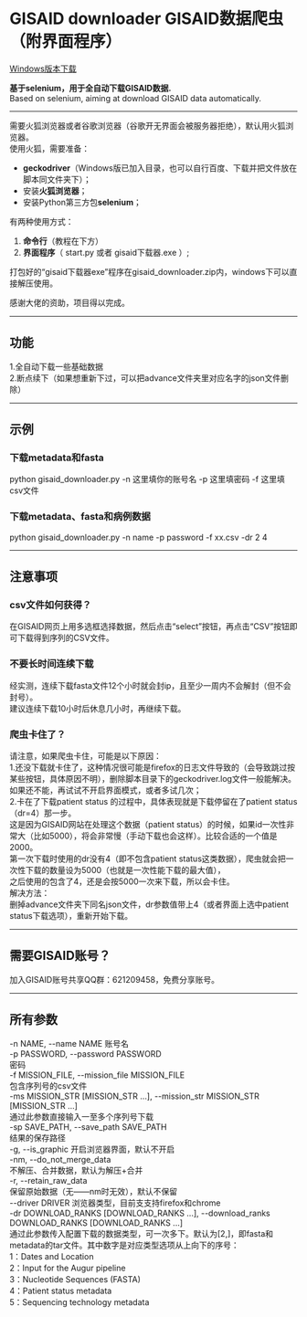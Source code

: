 # GISAID downloader GISAID数据爬虫（附界面程序）

[Windows版本下载](https://github.com/c4-driod/GISAID-spiders/releases/download/gisaid_spiders/gisaid_downloader.zip)

**基于selenium，用于全自动下载GISAID数据.**  \
Based on selenium, aiming at download GISAID data automatically.

---
需要火狐浏览器或者谷歌浏览器（谷歌开无界面会被服务器拒绝），默认用火狐浏览器。\
使用火狐，需要准备： 
  * **geckodriver**（Windows版已加入目录，也可以自行百度、下载并把文件放在脚本同文件夹下）； 
  * 安装**火狐浏览器**； 
  * 安装Python第三方包**selenium**； 

有两种使用方式：  
1. **命令行**（教程在下方）  
2. **界面程序**（ start.py 或者 gisaid下载器.exe ）;

打包好的“gisaid下载器exe”程序在gisaid_downloader.zip内，windows下可以直接解压使用。

感谢大佬的资助，项目得以完成。

---
## 功能
1.全自动下载一些基础数据\
2.断点续下（如果想重新下过，可以把advance文件夹里对应名字的json文件删除）

---
## 示例
### 下载metadata和fasta
python gisaid_downloader.py -n 这里填你的账号名 -p 这里填密码 -f 这里填csv文件
### 下载metadata、fasta和病例数据
python gisaid_downloader.py -n name -p password -f xx.csv -dr 2 4

---
## 注意事项
### csv文件如何获得？
在GISAID网页上用多选框选择数据，然后点击“select”按钮，再点击“CSV”按钮即可下载得到序列的CSV文件。
### 不要长时间连续下载
经实测，连续下载fasta文件12个小时就会封ip，且至少一周内不会解封（但不会封号）。  
建议连续下载10小时后休息几小时，再继续下载。
### 爬虫卡住了？
请注意，如果爬虫卡住，可能是以下原因： \
1.还没下载就卡住了，这种情况很可能是firefox的日志文件导致的（会导致跳过按某些按钮，具体原因不明），删除脚本目录下的geckodriver.log文件一般能解决。
如果还不能，再试试不开启界面模式，或者多试几次； \
2.卡在了下载patient status 的过程中，具体表现就是下载停留在了patient status（dr=4）那一步。 \
这是因为GISAID网站在处理这个数据（patient status）的时候，如果id一次性非常大（比如5000），将会非常慢（手动下载也会这样）。比较合适的一个值是2000。 \
第一次下载时使用的dr没有4（即不包含patient status这类数据），爬虫就会把一次性下载的数量设为5000（也就是一次性能下载的最大值）， \
之后使用的包含了4，还是会按5000一次来下载，所以会卡住。 \
解决方法： \
删掉advance文件夹下同名json文件，dr参数值带上4（或者界面上选中patient status下载选项），重新开始下载。


---
## 需要GISAID账号？
加入GISAID账号共享QQ群：621209458，免费分享账号。  

---
## 所有参数
-n NAME, --name NAME  账号名\
  -p PASSWORD, --password PASSWORD\
                        密码\
  -f MISSION_FILE, --mission_file MISSION_FILE\
                        包含序列号的csv文件\
  -ms MISSION_STR [MISSION_STR ...], --mission_str MISSION_STR [MISSION_STR ...]\
                        通过此参数直接输入一至多个序列号下载\
  -sp SAVE_PATH, --save_path SAVE_PATH\
                        结果的保存路径\
  -g, --is_graphic      开启浏览器界面，默认不开启\
  -nm, --do_not_merge_data\
                        不解压、合并数据，默认为解压+合并\
  -r, --retain_raw_data\
                        保留原始数据（无——nm时无效），默认不保留\
  --driver DRIVER       浏览器类型，目前支支持firefox和chrome\
  -dr DOWNLOAD_RANKS [DOWNLOAD_RANKS ...], --download_ranks DOWNLOAD_RANKS [DOWNLOAD_RANKS ...]\
                        通过此参数传入配置下载的数据类型，可一次多下。默认为[2,]，即fasta和metadata的tar文件。其中数字是对应类型选项从上向下的序号： \
                        1：Dates and Location \
                        2：Input for the Augur pipeline\
                        3：Nucleotide Sequences (FASTA) \
                        4：Patient status metadata \
                        5：Sequencing technology metadata

